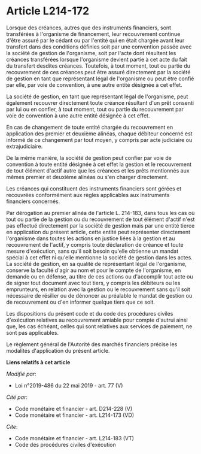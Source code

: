 # Article L214-172

Lorsque des créances, autres que des instruments financiers, sont transférées à l'organisme de financement, leur recouvrement
continue d'être assuré par le cédant ou par l'entité qui en était chargée avant leur transfert dans des conditions définies
soit par une convention passée avec la société de gestion de l'organisme, soit par l'acte dont résultent les créances
transférées lorsque l'organisme devient partie à cet acte du fait du transfert desdites créances. Toutefois, à tout moment,
tout ou partie du recouvrement de ces créances peut être assuré directement par la société de gestion en tant que
représentant légal de l'organisme ou peut être confié par elle, par voie de convention, à une autre entité désignée à cet
effet. 

La société de gestion, en tant que représentant légal de l'organisme, peut également recouvrer directement toute créance
résultant d'un prêt consenti par lui ou en confier, à tout moment, tout ou partie du recouvrement par voie de convention à
une autre entité désignée à cet effet. 

En cas de changement de toute entité chargée du recouvrement en application des premier et deuxième alinéas, chaque débiteur
concerné est informé de ce changement par tout moyen, y compris par acte judiciaire ou extrajudiciaire. 

De la même manière, la société de gestion peut confier par voie de convention à toute entité désignée à cet effet la gestion
et le recouvrement de tout élément d'actif autre que les créances et les prêts mentionnés aux mêmes premier et deuxième
alinéas ou s'en charger directement. 

Les créances qui constituent des instruments financiers sont gérées et recouvrées conformément aux règles applicables aux
instruments financiers concernés. 

Par dérogation au premier alinéa de l'article L. 214-183, dans tous les cas où tout ou partie de la gestion ou du
recouvrement de tout élément d'actif n'est pas effectué directement par la société de gestion mais par une entité tierce en
application du présent article, cette entité peut représenter directement l'organisme dans toutes les actions en justice
liées à la gestion et au recouvrement de l'actif, y compris toute déclaration de créance et toute mesure d'exécution, sans
qu'il soit besoin qu'elle obtienne un mandat spécial à cet effet ni qu'elle mentionne la société de gestion dans les actes.
La société de gestion, en sa qualité de représentant légal de l'organisme, conserve la faculté d'agir au nom et pour le
compte de l'organisme, en demande ou en défense, au titre de ces actions ou d'accomplir tout acte ou de signer tout document
avec tout tiers, y compris les débiteurs ou les emprunteurs, en relation avec la gestion ou le recouvrement sans qu'il soit
nécessaire de résilier ou de dénoncer au préalable le mandat de gestion ou de recouvrement ou d'en informer quelque tiers que
ce soit. 

Les dispositions du présent code et du code des procédures civiles d'exécution relatives au recouvrement amiable pour compte
d'autrui ainsi que, les cas échéant, celles qui sont relatives aux services de paiement, ne sont pas applicables. 

Le règlement général de l'Autorité des marchés financiers précise les modalités d'application du présent article.

**Liens relatifs à cet article**

_Modifié par_:

  - Loi n°2019-486 du 22 mai 2019 - art. 77 (V)

_Cité par_:

  - Code monétaire et financier - art. D214-228 (V)
  - Code monétaire et financier - art. L214-173 (VD)

_Cite_:

  - Code monétaire et financier - art. L214-183 (VT)
  - Code des procédures civiles d'exécution
